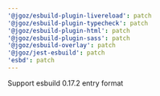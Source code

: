 ```yaml
---
'@jgoz/esbuild-plugin-livereload': patch
'@jgoz/esbuild-plugin-typecheck': patch
'@jgoz/esbuild-plugin-html': patch
'@jgoz/esbuild-plugin-sass': patch
'@jgoz/esbuild-overlay': patch
'@jgoz/jest-esbuild': patch
'esbd': patch
---
```


Support esbuild 0.17.2 entry format

